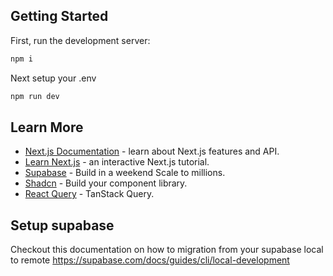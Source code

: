 ## Getting Started

First, run the development server:

```bash
npm i
```

Next setup your .env

```bash
npm run dev
```

## Learn More

- [Next.js Documentation](https://nextjs.org/docs) - learn about Next.js features and API.
- [Learn Next.js](https://nextjs.org/learn) - an interactive Next.js tutorial.
- [Supabase](https://supabase.com/) - Build in a weekend Scale to millions.
- [Shadcn](https://ui.shadcn.com/) - Build your component library.
- [React Query](https://tanstack.com/query/latest/) - TanStack Query.

## Setup supabase

Checkout this documentation on how to migration from your supabase local to remote
https://supabase.com/docs/guides/cli/local-development
